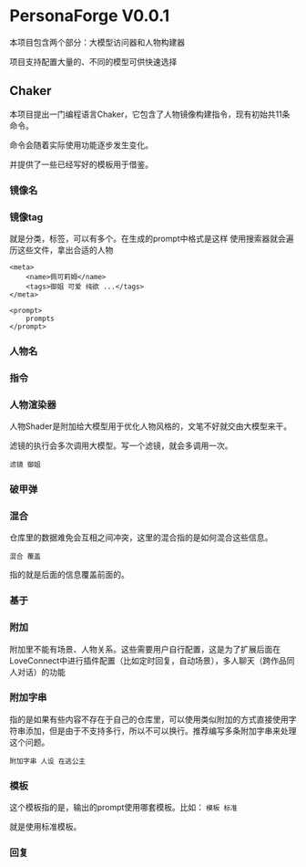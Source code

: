 # PersonaForge V0.0.1

本项目包含两个部分：大模型访问器和人物构建器

项目支持配置大量的、不同的模型可供快速选择

## Chaker

本项目提出一门编程语言Chaker，它包含了人物镜像构建指令，现有初始共11条命令。

命令会随着实际使用功能逐步发生变化。

并提供了一些已经写好的模板用于借鉴。

### 镜像名

### 镜像tag

就是分类，标签，可以有多个。在生成的prompt中格式是这样
使用搜索器就会遍历这些文件，拿出合适的人物

```
<meta>
    <name>佩可莉姆</name>
    <tags>御姐 可爱 纯欲 ...</tags>
</meta>

<prompt>
    prompts
</prompt>
```

### 人物名

### 指令

### 人物渲染器

人物Shader是附加给大模型用于优化人物风格的，文笔不好就交由大模型来干。

滤镜的执行会多次调用大模型。写一个滤镜，就会多调用一次。

```
滤镜 御姐
```

### 破甲弹

### 混合

仓库里的数据难免会互相之间冲突，这里的混合指的是如何混合这些信息。

```
混合 覆盖
```

指的就是后面的信息覆盖前面的。

### 基于

### 附加

附加里不能有场景、人物关系。这些需要用户自行配置，这是为了扩展后面在LoveConnect中进行插件配置（比如定时回复，自动场景），多人聊天（跨作品同人对话）的功能

### 附加字串

指的是如果有些内容不存在于自己的仓库里，可以使用类似附加的方式直接使用字符串添加，但是由于不支持多行，所以不可以换行。推荐编写多条附加字串来处理这个问题。

`附加字串 人设 在逃公主`

### 模板

这个模板指的是，输出的prompt使用哪套模板。比如：
`模板 标准`

就是使用标准模板。

### 回复